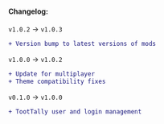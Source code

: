 #### Changelog:

`v1.0.2` -> `v1.0.3`

```diff
+ Version bump to latest versions of mods
```

`v1.0.0` -> `v1.0.2`

```diff
+ Update for multiplayer
+ Theme compatibility fixes
```

`v0.1.0` -> `v1.0.0`

```diff
+ TootTally user and login management
```
